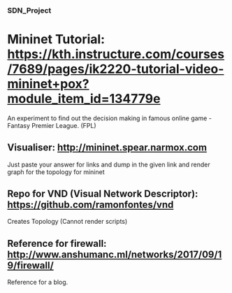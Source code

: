 ### SDN_Project

# Mininet Tutorial: https://kth.instructure.com/courses/7689/pages/ik2220-tutorial-video-mininet+pox?module_item_id=134779e
An experiment to find out the decision making in famous online game - Fantasy Premier League. (FPL)

## Visualiser: http://mininet.spear.narmox.com
Just paste your answer for links and dump in the given link and render graph for the topology for mininet

## Repo for VND (Visual Network Descriptor): https://github.com/ramonfontes/vnd
Creates Topology (Cannot render scripts)

## Reference for firewall: http://www.anshumanc.ml/networks/2017/09/19/firewall/
Reference for a blog.
